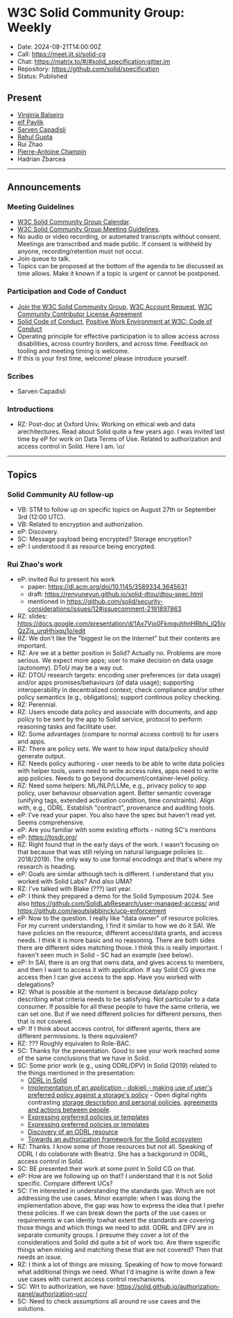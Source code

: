 # W3C Solid Community Group: Weekly

* Date: 2024-08-21T14:00:00Z
* Call: https://meet.jit.si/solid-cg
* Chat: https://matrix.to/#/#solid_specification:gitter.im
* Repository: https://github.com/solid/specification
* Status: Published


## Present
* [Virginia Balseiro](https://virginiabalseiro.com/#me)
* [elf Pavlik](https://elf-pavlik.hackers4peace.net)
* [Sarven Capadisli](https://csarven.ca/#i)
* [Rahul Gupta](https://cxres.pages.dev/profile#i)
* Rui Zhao
* [Pierre-Antoine Champin](https://champin.net/#pa)
* Hadrian Zbarcea

---

## Announcements

### Meeting Guidelines
* [W3C Solid Community Group Calendar](https://www.w3.org/groups/cg/solid/calendar).
* [W3C Solid Community Group Meeting Guidelines](https://github.com/w3c-cg/solid/blob/main/meetings/README.md).
* No audio or video recording, or automated transcripts without consent. Meetings are transcribed and made public. If consent is withheld by anyone, recording/retention must not occur.
* Join queue to talk.
* Topics can be proposed at the bottom of the agenda to be discussed as time allows. Make it known if a topic is urgent or cannot be postponed.

### Participation and Code of Conduct
* [Join the W3C Solid Community Group](https://www.w3.org/community/solid/join), [W3C Account Request](http://www.w3.org/accounts/request), [W3C Community Contributor License Agreement](https://www.w3.org/community/about/agreements/cla/)
* [Solid Code of Conduct](https://github.com/solid/process/blob/main/code-of-conduct.md), [Positive Work Environment at W3C: Code of Conduct](https://www.w3.org/policies/code-of-conduct/)
* Operating principle for effective participation is to allow access across disabilities, across country borders, and across time. Feedback on tooling and meeting timing is welcome.
* If this is your first time, welcome! please introduce yourself.


### Scribes
* Sarven Capadisli


### Introductions
* RZ: Post-doc at Oxford Univ. Working on ethical web and data arechitectures. Read about Solid quite a few years ago. I was invited last time by eP for work on Data Terms of Use. Related to authorization and access control in Solid. Here I am. \o/


---

## Topics

### Solid Community AU follow-up

* VB: STM to follow up on specific topics on August 27th or September 3rd (12:00 UTC).
* VB: Related to encryption and authorization.
* eP: Discovery.
* SC: Message payload being encrypted? Storage encryption?
* eP: I understood it as resource being encrypted.

### Rui Zhao's work

* eP: invited Rui to present his work
  * paper: https://dl.acm.org/doi/10.1145/3589334.3645631
  * draft: https://renyuneyun.github.io/solid-dtou/dtou-spec.html
  * mentioned in https://github.com/solid/security-considerations/issues/12#issuecomment-2191897863
* RZ: slides: https://docs.google.com/presentation/d/1Ax7Vjo0FkmguhhnHRbhj_iQ5ivQzZjs_urqHhixqu1o/edit
* RZ: We don't like the "biggest lie on the Internet" but their contents are important.
* RZ: Are we at a better position in Solid? Actually no. Problems are more serious. We expect more apps; user to make decision on data usage (autonomy). DToU may be a way out.
* RZ: DTOU research targets: encoding user preferences (or data usage) and/or apps promises/behaviours (of data usage); supporting interoperability in decentralized context; check compliance and/or other policy semantics (e.g., obligations); support continous policy checking.
* RZ: Perennial.
* RZ: Users encode data  policy and associate with documents, and app policy to be sent by the app to Solid service, protocol to perform reasoning tasks and facilitate user.
* RZ: Some advantages (compare to normal access control) to for users and apps. 
* RZ: There are policy sets. We want to how input data/policy should generate output.
* RZ: Needs policy authoring - user needs to be able to write data policies with helper tools, users need to write access rules, apps need to write app policies. Needs to go beyond document/container-level policy.
* RZ: Need some helpers: ML/NLP/LLMe, e.g., privacy policy to app policy, user behaviour observation agent. Better semantic coverage (unifying tags, extended activation condition, time constraints). Align with, e.g., ODRL. Establish "contract", provenance and auditing tools.
* eP: I've read your paper. You also have the spec but haven't read yet. Seems comprehensive.
* eP: Are you familiar with some existing efforts - noting SC's mentions
* eP: https://tosdr.org/
* RZ: Right found that in the early days of the work. I wasn't focusing on that because that was still relying on natural language policies (c. 2018/2019). The only way to use formal encodings and that's where my research is heading.
* eP: Goals are similar although tech is different. I understand that you worked with Solid Labs? And also UMA?
* RZ: I've talked with Blake (???) last year.
* eP: I think they prepared a demo for the Solid Symposium 2024. See also https://github.com/SolidLabResearch/user-managed-access/ and https://github.com/woutslabbinck/ucp-enforcement
* eP: Now to the question. I really like "data owner" of resource policies. For my current understanding, I find it similar to how we do it SAI. We have policies on the resource, different access/data grants, and access needs. I think it is more basic and no reasoning. There are both sides there are different sides matching those. I think this is really important. I haven't seen much in Solid - SC had an example (see below).
* eP: In SAI, there is an org that owns data, and gives access to members, and then I want to access it with application. If say Solid CG gives me access then I can give access to the app. Have you worked with delegations?
* RZ: What is possible at the moment is because data/app policy describing what criteria needs to be satisfying. Not particular to a data consumer. If possible for all these people to have the same criteria, we can set one. But if we need different policies for different persons, then that is not covered.
* eP: If I think about access control, for different agents, there are different permissions. Is there equivalent?
* RZ: ??? Roughly equivalen to Role-BAC.
* SC: Thanks for the presentation. Good to see your work reached some of the same conclusions that we have in Solid. 
* SC: Some prior work (e.g., using ODRL/DPV) in Solid (2019) related to the things mentioned in the presentation:
  * [ODRL in Solid](https://github.com/solid/authorization-panel/issues/55)
  * [Implementation of an application - dokieli - making use of user's preferred policy against a storage's policy](https://github.com/solid/specification/issues/355#issuecomment-1140508784) - Open digital rights contrasting [storage description and personal policies](https://dokie.li/media/video/dokieli-odrl-storage-description.webm), [agreements and actions between people](https://dokie.li/media/video/dokieli-odrl.webm).
  * [Expressing preferred policies or templates](https://github.com/w3c/odrl/issues/21)
  * [Expressing preferred policies or templates](https://github.com/w3c/dpv/issues/36)
  * [Discovery of an ODRL resource](https://github.com/w3c/odrl/issues/12)
  * [Towards an authorization framework for the Solid ecosystem](https://github.com/solid/authorization-panel/issues/121)
* RZ: Thanks. I know some of those resources but not all. Speaking of ODRL I do colaborate with Beatriz. She has a backgorund in ODRL, access control in Solid.
* SC: BE presented their work at some point in Solid CG on that.
* eP: How are we following up on that? I understand that it is not Solid specific. Compare different UCs? 
* SC: I'm interested in understanding the standards gap. Which are not addressing the use cases. Minor example: when I was doing the implementation above, the gap was how to express the idea that I prefer these policies. If we can break down the parts of the use cases or requirements w can identiy towhat extent the standards are covering those things and which things we need to add. ODRL and DPV are in separate comunity groups. I presume they cover a lot of the considerations and Solid did quite a bit of work too. Are there sspecific things when mixing and matching these that are not covered? Then that needs an issue. 
* RZ: I think a lot of things are missing. Speaking of how to move forward: what additional things we need. What I'd imagine is write down a few use cases with current access control mechanisms.
* SC: Wrt to authorization, we have: https://solid.github.io/authorization-panel/authorization-ucr/
* SC: Need to check assumptions all around re use cases and the solutions.
